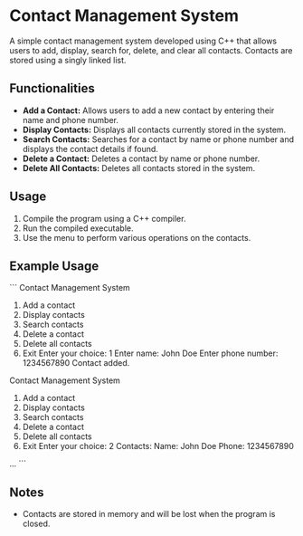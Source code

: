 # Contact Management System

A simple contact management system developed using C++ that allows users to add, display, search for, delete, and clear all contacts. Contacts are stored using a singly linked list.

## Functionalities

- **Add a Contact:** Allows users to add a new contact by entering their name and phone number.
- **Display Contacts:** Displays all contacts currently stored in the system.
- **Search Contacts:** Searches for a contact by name or phone number and displays the contact details if found.
- **Delete a Contact:** Deletes a contact by name or phone number.
- **Delete All Contacts:** Deletes all contacts stored in the system.

## Usage

1. Compile the program using a C++ compiler.
2. Run the compiled executable.
3. Use the menu to perform various operations on the contacts.

## Example Usage

\`\`\`
Contact Management System
1. Add a contact
2. Display contacts
3. Search contacts
4. Delete a contact
5. Delete all contacts
6. Exit
Enter your choice: 1
Enter name: John Doe
Enter phone number: 1234567890
Contact added.

Contact Management System
1. Add a contact
2. Display contacts
3. Search contacts
4. Delete a contact
5. Delete all contacts
6. Exit
Enter your choice: 2
Contacts:
Name: John Doe
Phone: 1234567890

...
\`\`\`

## Notes

- Contacts are stored in memory and will be lost when the program is closed.
